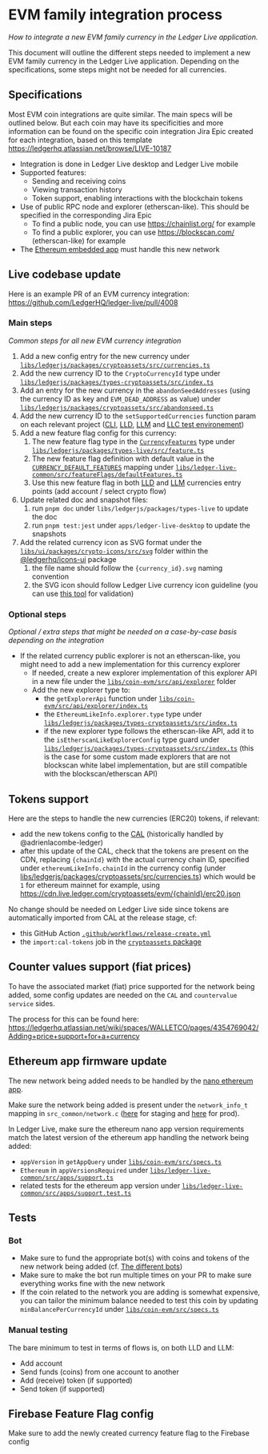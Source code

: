 # EVM family integration process

_How to integrate a new EVM family currency in the Ledger Live application._

This document will outline the different steps needed to implement a new EVM family currency in the Ledger Live application.
Depending on the specifications, some steps might not be needed for all currencies.

## Specifications

Most EVM coin integrations are quite similar. The main specs will be outlined below.
But each coin may have its specificities and more information can be found on the specific coin integration Jira Epic created for each integration, based on this template https://ledgerhq.atlassian.net/browse/LIVE-10187

- Integration is done in Ledger Live desktop and Ledger Live mobile
- Supported features:
  - Sending and receiving coins
  - Viewing transaction history
  - Token support, enabling interactions with the blockchain tokens
- Use of public RPC node and explorer (etherscan-like). This should be specified in the corresponding Jira Epic
  - To find a public node, you can use https://chainlist.org/ for example
  - To find a public explorer, you can use https://blockscan.com/ (etherscan-like) for example
- The [Ethereum embedded app](https://github.com/LedgerHQ/app-ethereum) must handle this new network

## Live codebase update

Here is an example PR of an EVM currency integration: https://github.com/LedgerHQ/ledger-live/pull/4008

### Main steps

_Common steps for all new EVM currency integration_

1. Add a new config entry for the new currency under [`libs/ledgerjs/packages/cryptoassets/src/currencies.ts`](https://github.com/LedgerHQ/ledger-live/blob/develop/libs/ledgerjs/packages/cryptoassets/src/currencies.ts)
2. Add the new currency ID to the `CryptoCurrencyId` type under [`libs/ledgerjs/packages/types-cryptoassets/src/index.ts`](https://github.com/LedgerHQ/ledger-live/blob/develop/libs/ledgerjs/packages/types-cryptoassets/src/index.ts)
3. Add an entry for the new currency in the `abandonSeedAddresses` (using the currency ID as key and `EVM_DEAD_ADDRESS` as value) under [`libs/ledgerjs/packages/cryptoassets/src/abandonseed.ts`](https://github.com/LedgerHQ/ledger-live/blob/develop/libs/ledgerjs/packages/cryptoassets/src/abandonseed.ts)
4. Add the new currency ID to the `setSupportedCurrencies` function param on each relevant project ([CLI](https://github.com/LedgerHQ/ledger-live/blob/develop/apps/cli/src/live-common-setup-base.ts), [LLD](https://github.com/LedgerHQ/ledger-live/blob/develop/apps/ledger-live-desktop/src/live-common-set-supported-currencies.ts), [LLM](https://github.com/LedgerHQ/ledger-live/blob/develop/apps/ledger-live-mobile/src/live-common-setup.ts) and [LLC test environement](https://github.com/LedgerHQ/ledger-live/blob/develop/libs/ledger-live-common/src/__tests__/test-helpers/environment.ts))
5. Add a new feature flag config for this currency:
   1. The new feature flag type in the [`CurrencyFeatures`](https://github.com/LedgerHQ/ledger-live/blob/7513354754ce0326a4ebcbcd86a5b4b38898a49e/libs/ledgerjs/packages/types-live/src/feature.ts#L80-L124) type under [`libs/ledgerjs/packages/types-live/src/feature.ts`](https://github.com/LedgerHQ/ledger-live/blob/develop/libs/ledgerjs/packages/types-live/src/feature.ts)
   2. The new feature flag definition with default value in the [`CURRENCY_DEFAULT_FEATURES`](https://github.com/LedgerHQ/ledger-live/blob/7513354754ce0326a4ebcbcd86a5b4b38898a49e/libs/ledger-live-common/src/featureFlags/defaultFeatures.ts#L23-L67) mapping under [`libs/ledger-live-common/src/featureFlags/defaultFeatures.ts`](https://github.com/LedgerHQ/ledger-live/blob/develop/libs/ledger-live-common/src/featureFlags/defaultFeatures.ts)
   3. Use this new feature flag in both [LLD](https://github.com/LedgerHQ/ledger-live/blob/develop/apps/ledger-live-desktop/src/renderer/modals/AddAccounts/steps/StepChooseCurrency.tsx) and [LLM](https://github.com/LedgerHQ/ledger-live/blob/develop/apps/ledger-live-mobile/src/screens/AddAccounts/01-SelectCrypto.tsx) currencies entry points (add account / select crypto flow)
6. Update related doc and snapshot files:
   1. run `pnpm doc` under `libs/ledgerjs/packages/types-live` to update the doc
   2. run `pnpm test:jest` under `apps/ledger-live-desktop` to update the snapshots
7. Add the related currency icon as SVG format under the [`libs/ui/packages/crypto-icons/src/svg`](https://github.com/LedgerHQ/ledger-live/tree/develop/libs/ui/packages/crypto-icons/src/svg) folder within the [@ledgerhq/icons-ui](https://github.com/LedgerHQ/ledger-live/tree/develop/libs/ui/packages/crypto-icons) package
   1. the file name should follow the `{currency_id}.svg` naming convention
   2. the SVG icon should follow Ledger Live currency icon guideline (you can use [this tool](https://live.ledger.tools/svg-icons) for validation)

### Optional steps

_Optional / extra steps that might be needed on a case-by-case basis depending on the integration_

- If the related currency public explorer is not an etherscan-like, you might need to add a new implementation for this currency explorer
  - If needed, create a new explorer implementation of this explorer API in a new file under the [`libs/coin-evm/src/api/explorer`](https://github.com/LedgerHQ/ledger-live/tree/develop/libs/coin-evm/src/api/explorer) folder
  - Add the new explorer type to:
    - the `getExplorerApi` function under [`libs/coin-evm/src/api/explorer/index.ts`](https://github.com/LedgerHQ/ledger-live/blob/develop/libs/coin-evm/src/api/explorer/index.ts)
    - the `EthereumLikeInfo.explorer.type` type under [`libs/ledgerjs/packages/types-cryptoassets/src/index.ts`](https://github.com/LedgerHQ/ledger-live/blob/develop/libs/ledgerjs/packages/types-cryptoassets/src/index.ts)
    - if the new explorer type follows the etherscan-like API, add it to the `isEtherscanLikeExplorerConfig` type guard under [`libs/ledgerjs/packages/types-cryptoassets/src/index.ts`](https://github.com/LedgerHQ/ledger-live/blob/develop/libs/coin-evm/src/api/explorer/types.ts) (this is the case for some custom made explorers that are not blockscan white label implementation, but are still compatible with the blockscan/etherscan API)

## Tokens support

Here are the steps to handle the new currencies (ERC20) tokens, if relevant:

- add the new tokens config to the [CAL](https://github.com/LedgerHQ/crypto-assets) (historically handled by @adrienlacombe-ledger)
- after this update of the CAL, check that the tokens are present on the CDN, replacing `{chainId}` with the actual currency chain ID, specified under `ethereumLikeInfo.chainId` in the currency config (under [libs/ledgerjs/packages/cryptoassets/src/currencies.ts](https://github.com/LedgerHQ/ledger-live/blob/develop/libs/ledgerjs/packages/cryptoassets/src/currencies.ts)) which would be `1` for ethereum mainnet for example, using https://cdn.live.ledger.com/cryptoassets/evm/{chainId}/erc20.json

No change should be needed on Ledger Live side since tokens are automatically imported from CAL at the release stage, cf:

- this GitHub Action [`.github/workflows/release-create.yml`](https://github.com/LedgerHQ/ledger-live/blob/develop/.github/workflows/release-create.yml)
- the `import:cal-tokens` job in the [`cryptoassets` package](https://github.com/LedgerHQ/ledger-live/blob/develop/libs/ledgerjs/packages/cryptoassets/package.json)

## Counter values support (fiat prices)

To have the associated market (fiat) price supported for the network being added, some config updates are needed on the `CAL` and `countervalue service` sides.

The process for this can be found here: https://ledgerhq.atlassian.net/wiki/spaces/WALLETCO/pages/4354769042/Adding+price+support+for+a+currency

## Ethereum app firmware update

The new network being added needs to be handled by the [nano ethereum app](https://github.com/LedgerHQ/app-ethereum).

Make sure the network being added is present under the `network_info_t` mapping in `src_common/network.c` ([here](https://github.com/LedgerHQ/app-ethereum/blob/develop/src_common/network.c) for staging and [here](https://github.com/LedgerHQ/app-ethereum/blob/master/src_common/network.c) for prod).

In Ledger Live, make sure the ethereum nano app version requirements match the latest version of the ethereum app handling the network being added:

- `appVersion` in `getAppQuery` under [`libs/coin-evm/src/specs.ts`](https://github.com/LedgerHQ/ledger-live/blob/develop/libs/coin-evm/src/specs.ts)
- `Ethereum` in `appVersionsRequired` under [`libs/ledger-live-common/src/apps/support.ts`](https://github.com/LedgerHQ/ledger-live/blob/develop/libs/ledger-live-common/src/apps/support.ts)
- related tests for the ethereum app version under [`libs/ledger-live-common/src/apps/support.test.ts`](https://github.com/LedgerHQ/ledger-live/blob/develop/libs/ledger-live-common/src/apps/support.test.ts)

## Tests

### Bot

- Make sure to fund the appropriate bot(s) with coins and tokens of the new network being added (cf. [The different bots](https://github.com/LedgerHQ/ledger-live/wiki/LLC:bot#the-different-bots))
- Make sure to make the bot run multiple times on your PR to make sure everything works fine with the new network
- If the coin related to the network you are adding is somewhat expensive, you can tailor the minimum balance needed to test this coin by updating `minBalancePerCurrencyId` under [`libs/coin-evm/src/specs.ts`](https://github.com/LedgerHQ/ledger-live/blob/develop/libs/coin-evm/src/specs.ts)

### Manual testing

The bare minimum to test in terms of flows is, on both LLD and LLM:

- Add account
- Send funds (coins) from one account to another
- Add (receive) token (if supported)
- Send token (if supported)

## Firebase Feature Flag config

Make sure to add the newly created currency feature flag to the Firebase config
